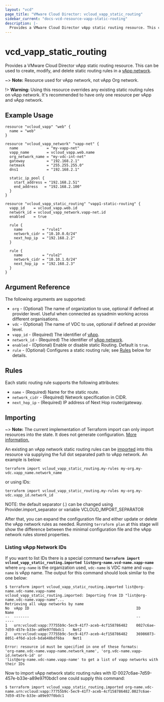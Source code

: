 ```yaml
---
layout: "vcd"
page_title: "VMware Cloud Director: vcloud_vapp_static_routing"
sidebar_current: "docs-vcd-resource-vapp-static-routing"
description: |-
  Provides a VMware Cloud Director vApp static routing resource. This can be used to create, modify, and delete static routing rules.
---
```


# vcd\_vapp\_static\_routing

Provides a VMware Cloud Director vApp static routing resource. This can be used to create,
modify, and delete static routing rules in a [vApp network](/providers/vmware/vcd/latest/docs/resources/vapp_network).

~> **Note:** Resource used for vApp network, not vApp Org network.

!> **Warning:** Using this resource overrides any existing static routing rules on vApp network. It's recommended to have only one resource per vApp and vApp network. 

## Example Usage

```hcl
resource "vcloud_vapp" "web" {
  name = "web"
}

resource "vcloud_vapp_network" "vapp-net" {
  name             = "my-vapp-net"
  vapp_name        = vcloud_vapp.web.name
  org_network_name = "my-vdc-int-net"
  gateway          = "192.168.2.1"
  netmask          = "255.255.255.0"
  dns1             = "192.168.2.1"

  static_ip_pool {
    start_address = "192.168.2.51"
    end_address   = "192.168.2.100"
  }
}

resource "vcloud_vapp_static_routing" "vapp1-static-routing" {
  vapp_id    = vcloud_vapp.web.id
  network_id = vcloud_vapp_network.vapp-net.id
  enabled    = true

  rule {
    name         = "rule1"
    network_cidr = "10.10.0.0/24"
    next_hop_ip  = "192.168.2.2"
  }

  rule {
    name         = "rule2"
    network_cidr = "10.10.1.0/24"
    next_hop_ip  = "192.168.2.3"
  }
}
```

## Argument Reference

The following arguments are supported:

* `org` - (Optional) The name of organization to use, optional if defined at provider level. Useful when connected as sysadmin working across different organisations.
* `vdc` - (Optional) The name of VDC to use, optional if defined at provider level.
* `vapp_id` - (Required) The identifier of [vApp](/providers/vmware/vcd/latest/docs/resources/vapp).
* `network_id` - (Required) The identifier of [vApp network](/providers/vmware/vcd/latest/docs/resources/vapp_network).
* `enabled` - (Optional) Enable or disable static Routing. Default is `true`.
* `rule` - (Optional) Configures a static routing rule; see [Rules](#rules) below for details.

<a id="rules"></a>
## Rules

Each static routing rule supports the following attributes:

* `name` - (Required) Name for the static route.
* `network_cidr` - (Required) Network specification in CIDR.
* `next_hop_ip` - (Required) IP address of Next Hop router/gateway.

## Importing

~> **Note:** The current implementation of Terraform import can only import resources into the state.
It does not generate configuration. [More information.](https://www.terraform.io/docs/import/)

An existing an vApp network static routing rules can be [imported][docs-import] into this resource
via supplying the full dot separated path to vApp network. An example is
below:

```
terraform import vcloud_vapp_static_routing.my-rules my-org.my-vdc.vapp_name.network_name
```
or using IDs:
```
terraform import vcloud_vapp_static_routing.my-rules my-org.my-vdc.vapp_id.network_id
```

NOTE: the default separator (.) can be changed using Provider.import_separator or variable VCLOUD_IMPORT_SEPARATOR

[docs-import]:https://www.terraform.io/docs/import/

After that, you can expand the configuration file and either update or delete the vApp network rules as needed. Running `terraform plan`
at this stage will show the difference between the minimal configuration file and the vApp network rules stored properties.

### Listing vApp Network IDs

If you want to list IDs there is a special command **`terraform import vcloud_vapp_static_routing.imported list@org-name.vcd-name.vapp-name`**
where `org-name` is the organization used, `vdc-name` is VDC name and `vapp-name` is vApp name. 
The output for this command should look similar to the one below:

```shell
$ terraform import vcloud_vapp_static_routing.imported list@org-name.vdc-name.vapp-name
vcloud_vapp_static_routing.imported: Importing from ID "list@org-name.vdc-name.vapp-name"...
Retrieving all vApp networks by name
No	vApp ID                                                 ID                                      Name	
--	-------                                                 --                                      ----	
1	urn:vcloud:vapp:77755b9c-5ec9-41f7-aceb-4cf158786482	0027c6ae-7d59-457e-b33e-a89e97f0bdc1	Net2
2	urn:vcloud:vapp:77755b9c-5ec9-41f7-aceb-4cf158786482	36986073-8051-4f6d-a1c6-bda648bdf6ba	Net1      		

Error: resource id must be specified in one of these formats:
'org-name.vdc-name.vapp-name.network_name', 'org.vdc-name.vapp-id.network-id' or 
'list@org-name.vdc-name.vapp-name' to get a list of vapp networks with their IDs

```

Now to import vApp network static routing rules with ID 0027c6ae-7d59-457e-b33e-a89e97f0bdc1 one could supply this command:

```shell
$ terraform import vcloud_vapp_static_routing.imported org-name.vdc-name.urn:vcloud:vapp:77755b9c-5ec9-41f7-aceb-4cf158786482.0027c6ae-7d59-457e-b33e-a89e97f0bdc1
```
